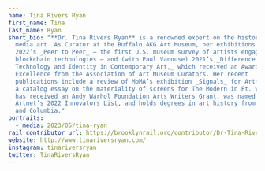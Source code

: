 ```yaml
---
name: Tina Rivers Ryan
first_name: Tina
last_name: Ryan
short_bio: "**Dr. Tina Rivers Ryan** is a renowned expert on the history of
  media art. As Curator at the Buffalo AKG Art Museum, her exhibitions include
  2022’s _Peer to Peer_ — the first U.S. museum survey of artists engaged with
  blockchain technologies — and (with Paul Vanouse) 2021’s _Difference Machines:
  Technology and Identity in Contemporary Art,_ which received an Award for
  Excellence from the Association of Art Museum Curators. Her recent
  publications include a review of MoMA’s exhibition _Signals_ for Artforum and
  a catalog essay on the materiality of screens for The Modern in Ft. Worth. She
  has received an Andy Warhol Foundation Arts Writers Grant, was named to
  Artnet’s 2022 Innovators List, and holds degrees in art history from Harvard
  and Columbia."
portraits:
  - media: 2023/05/tina-ryan
rail_contributor_url: https://brooklynrail.org/contributor/Dr-Tina-Rivers-Ryan
website: http://www.tinariversryan.com/
instagram: tinariversryan
twitter: TinaRiversRyan
---
```

